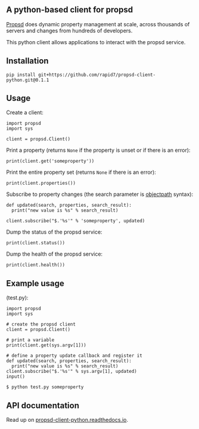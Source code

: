A python-based client for propsd
--------

[Propsd](https://github.com/rapid7/propsd) does dynamic property management at scale, across thousands of servers and changes from hundreds of developers.

This python client allows applications to interact with the propsd service.

Installation
--------

`pip install git+https://github.com/rapid7/propsd-client-python.git@0.1.1`

Usage
--------

Create a client:
```
import propsd
import sys

client = propsd.Client()
```

Print a property (returns `None` if the property is unset or if there is an error):
```
print(client.get('someproperty'))
```

Print the entire property set (returns `None` if there is an error):
```
print(client.properties())
```

Subscribe to property changes (the search parameter is [objectpath](http://objectpath.org/reference.html) syntax):
```
def updated(search, properties, search_result):
  print("new value is %s" % search_result)

client.subscribe("$.'%s'" % 'someproperty', updated)
```

Dump the status of the propsd service:
```
print(client.status())
```

Dump the health of the propsd service:
```
print(client.health())
```

Example usage
-------

(test.py):
```
import propsd
import sys

# create the propsd client
client = propsd.Client()

# print a variable
print(client.get(sys.argv[1]))

# define a property update callback and register it
def updated(search, properties, search_result):
  print("new value is %s" % search_result)
client.subscribe("$.'%s'" % sys.argv[1], updated)
input()
```

`$ python test.py someproperty`

API documentation
-------
Read up on [propsd-client-python.readthedocs.io](http://propsd-client-python.readthedocs.io/en/latest/propsd.html#module-propsd).
